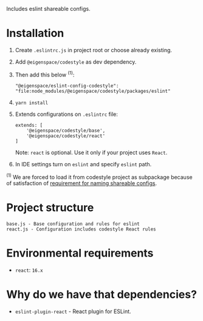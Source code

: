 Includes eslint shareable configs. 

# Installation

1. Create `.eslintrc.js` in project root or choose already existing.
2. Add `@eigenspace/codestyle` as dev dependency.
3. Then add this below <sup>(1)</sup>:
    ```
    "@eigenspace/eslint-config-codestyle": "file:node_modules/@eigenspace/codestyle/packages/eslint"
    ``` 
4. `yarn install`
5. Extends configurations on `.eslintrc` file:
    ```
    extends: [
        '@eigenspace/codestyle/base',
        '@eigenspace/codestyle/react'
    ]
    ```
   
    Note: `react` is optional. Use it only if your project uses `React`.
6. In IDE settings turn on `eslint` and specify `eslint` path.   

<sup>(1)</sup> 
We are forced to load it from codestyle project as subpackage because of satisfaction of 
[requirement for naming shareable configs](https://eslint.org/docs/developer-guide/shareable-configs).
      
# Project structure

```
base.js - Base configuration and rules for eslint
react.js - Configuration includes codestyle React rules
```

# Environmental requirements

* `react`: `16.x`

# Why do we have that dependencies?

* `eslint-plugin-react` - React plugin for ESLint.
